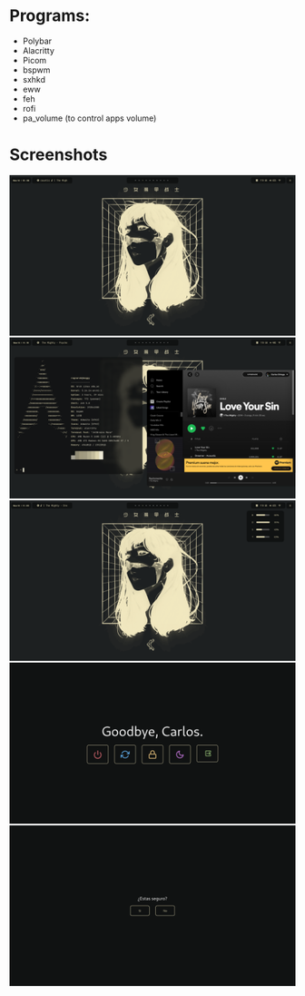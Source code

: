 # Programs:
- Polybar
- Alacritty
- Picom
- bspwm
- sxhkd
- eww
- feh
- rofi
- pa_volume (to control apps volume)

# Screenshots
![Nothing opened](/screenshots/2021-11-14_10-58.png)
![Some neofetch and spotify action](/screenshots/2021-11-14_11-19.png)
![Eww widget for mixer volume](/screenshots/2021-11-14_11-05_2.png)
![Eww powermenu widget](/screenshots/2021-11-14_11-05.png)
![Eww powermenu confirmation widget](/screenshots/2021-11-14_11-05_1.png)

